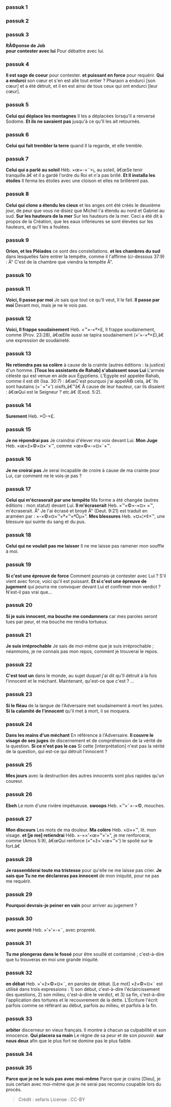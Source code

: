 
### passuk 1

### passuk 2

### passuk 3
<b>RÃ©ponse de Job</b><br><b>pour contester avec lui</b> Pour débattre avec lui.

### passuk 4
<b>Il est sage de coeur</b> pour contester.
<b>et puissant en force</b> pour requérir.
<b>Qui a endurci</b> son cœur et s'en est allé tout entier ? Pharaon a endurci [son cœur] et a été détruit, et il en est ainsi de tous ceux qui ont endurci [leur cœur].

### passuk 5
<b>Celui qui déplace les montagnes</b> Il les a déplacées lorsqu'il a renversé Sodome.
<b>Et ils ne savaient pas</b> jusqu'à ce qu'Il les ait retournés.

### passuk 6
<b>Celui qui fait trembler la terre</b> quand Il la regarde, et elle tremble.

### passuk 7
<b>Celui qui a parlé au soleil</b> Héb. ×œ×-×¨×¡, au soleil, â€œSe tenir tranquille.â€ et il a gardé l'ordre du Roi et n'a pas brillé.
<b>Et Il installa les étoiles</b> Il ferma les étoiles avec une cloison et elles ne brillèrent pas.

### passuk 8
<b>Celui qui clone a étendu les cieux</b> et les anges ont été créés le deuxième jour, de peur que vous ne disiez que Michel l'a étendu au nord et Gabriel au sud.
<b>Sur les hauteurs de la mer</b> Sur les hauteurs de la mer. Ceci a été dit à propos de la Création, que les eaux inférieures se sont élevées sur les hauteurs, et qu'Il les a foulées.

### passuk 9
<b>Orion, et les Pléiades</b> ce sont des constellations.
<b>et les chambres du sud</b> dans lesquelles faire entrer la tempête, comme il l'affirme (ci-dessous 37:9) : Â" C'est de la chambre que viendra la tempête Â".

### passuk 10

### passuk 11
<b>Voici, Il passe par moi</b> Je sais que tout ce qu'Il veut, Il le fait.
<b>Il passe par moi</b> Devant moi, mais je ne le vois pas.

### passuk 12
<b>Voici, Il frappe soudainement</b> Heb. ×™×-×ª×£, Il frappe soudainement, comme (Prov. 23:28), â€œElle aussi se tapira soudainement (×'×-×ª×£),â€ une expression de soudaineté.

### passuk 13
<b>Ne retiendra pas sa colère</b> à cause de la crainte (autres éditions : la justice) d'un homme.
<b>[Tous les assistants de Rahab] s'abaissent sous Lui</b> L'armée céleste qui est venue en aide aux Égyptiens. L'Egypte est appelée Rahab, comme il est dit (Isa. 30:7) : â€œC'est pourquoi j'ai appelÃ© cela, â€˜Ils sont hautains (×¨×"×') oisifs,â€™â€ Ã cause de leur hauteur, car ils disaient : â€œQui est le Seigneur ? etc.â€ (Exod. 5:2).

### passuk 14
<b>Surement</b> Heb. ×Ö-×£.

### passuk 15
<b>Je ne répondrai pas</b> Je craindrai d'élever ma voix devant Lui.
<b>Mon Juge</b> Heb. ×œ×ž×©×¤×˜×™, comme ×œ×©×-×¤×˜×™.

### passuk 16
<b>Je ne croirai pas</b> Je serai incapable de croire à cause de ma crainte pour Lui, car comment ne le vois-je pas ?

### passuk 17
<b>Celui qui m'écraserait par une tempête</b> Ma forme a été changée (autres éditions : mon statut) devant Lui.
<b>Il m'écraserait</b> Heb. ×™×©×-×¤× ×™, m'écraserait. Â" Je l'ai écrasé et broyé Â" (Deut. 9:21) est traduit en araméen par : ×-×©×¤×™×ª×™×ªÖµ×".
<b>Mes blessures</b> Heb. ×¤×¦×¢×™, une blessure qui suinte du sang et du pus.

### passuk 18
<b>Celui qui ne voulait pas me laisser</b> Il ne me laisse pas ramener mon souffle à moi.

### passuk 19
<b>Si c'est une épreuve de force</b> Comment pourrais-je contester avec Lui ? S'il vient avec force, voici qu'il est puissant.
<b>Et si c'est une épreuve de jugement</b> qui pourra me convoquer devant Lui et confirmer mon verdict ? N'est-il pas vrai que...

### passuk 20
<b>Si je suis innocent, ma bouche me condamnera</b> car mes paroles seront tues par peur, et ma bouche me rendra tortueux.

### passuk 21
<b>Je suis irréprochable</b> Je sais de moi-même que je suis irréprochable ; néanmoins, je ne connais pas mon repos, comment je trouverai le repos.

### passuk 22
<b>C'est tout un</b> dans le monde, au sujet duquel j'ai dit qu'Il détruit à la fois l'innocent et le méchant. Maintenant, qu'est-ce que c'est ? ...

### passuk 23
<b>Si le fléau</b> de la langue de l'Adversaire met soudainement à mort les justes.
<b>Si la calamité de l'innocent</b> qu'il met à mort, il se moquera.

### passuk 24
<b>Dans les mains d'un méchant</b> En référence à l'Adversaire.
<b>Il couvre le visage de ses juges</b> de discernement et de compréhension de la vérité de la question.
<b>Si ce n'est pas le cas</b> Si cette [interprétation] n'est pas la vérité de la question, qui est-ce qui détruit l'innocent ?

### passuk 25
<b>Mes jours</b> avec la destruction des autres innocents sont plus rapides qu'un coureur.

### passuk 26
<b>Ebeh</b> Le nom d'une rivière impétueuse.
<b>swoops</b> Heb. ×™×˜×-×©, mouches.

### passuk 27
<b>Mon discours</b> Les mots de ma douleur.
<b>Ma colère</b> Heb. ×¤××™, lit. mon visage.
<b>et [je me] retiendrai</b> Héb. ×-××'×œ×™×'×", je me renforcerai, comme (Amos 5:9), â€œQui renforce (×"×ž×'×œ×™×') le spolié sur le fort.â€

### passuk 28
<b>Je rassemblerai toute ma tristesse</b> pour qu'elle ne me laisse pas crier.
<b>Je sais que Tu ne me déclareras pas innocent</b> de mon iniquité, pour ne pas me requérir.

### passuk 29
<b>Pourquoi devrais-je peiner en vain</b> pour arriver au jugement ?

### passuk 30
<b>avec pureté</b> Heb. ×'×'×-×¨, avec propreté.

### passuk 31
<b>Tu me plongeras dans le fossé</b> pour être souillé et contaminé ; c'est-à-dire que tu trouveras en moi une grande iniquité.

### passuk 32
<b>en débat</b> Heb. ×'×ž×©×¤×˜, en paroles de débat. [Le mot] ×ž×©×¤×˜ est utilisé dans trois expressions : 1) son début, c'est-à-dire l'éclaircissement des questions, 2) son milieu, c'est-à-dire le verdict, et 3) sa fin, c'est-à-dire l'application des tortures et le recouvrement de la dette. L'Écriture l'écrit parfois comme se référant au début, parfois au milieu, et parfois à la fin.

### passuk 33
<b>arbiter</b> discerneur en vieux français. Il montre à chacun sa culpabilité et son innocence.
<b>Qui placera sa main</b> Le règne de sa peur et de son pouvoir.
<b>sur nous deux</b> afin que le plus fort ne domine pas le plus faible.

### passuk 34

### passuk 35
<b>Parce que je ne le suis pas avec moi-même</b> Parce que je crains [Dieu], je suis certain avec moi-même que je ne serai pas reconnu coupable lors du procès.

>Crédit : sefaris
>License : CC-BY